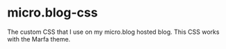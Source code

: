 # micro.blog-css
The custom CSS that I use on my micro.blog hosted blog. This CSS works with the Marfa theme. 

